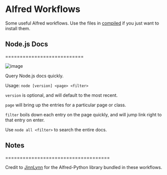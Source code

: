 Alfred Workflows
================

Some useful Alfred workflows.
Use the files in [compiled](blob/master/compiled/) if you just want to install them.


## Node.js Docs
===========================

![image](http://f.cl.ly/items/1d2y1y0m0r1J0I081A3W/Image%202013.05.01%204%3A16%3A44%20PM.png)

Query Node.js docs quickly.

Usage:
`node [version] <page> <filter>`

`version` is optional, and will default to the most recent. 

`page` will bring up the entries for a particular page or class.

`filter` boils down each entry on the page quickly, and will jump link right to that entry on enter.

Use `node all <filter>` to search the entire docs.


## Notes
====================================

Credit to [JinnLynn](https://github.com/JinnLynn/alfred-python) for the Alfred-Python library bundled in these workflows.
